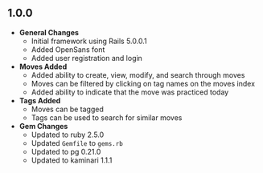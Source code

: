 ## 1.0.0

- **General Changes**
  - Initial framework using Rails 5.0.0.1
  - Added OpenSans font
  - Added user registration and login
- **Moves Added**
  - Added ability to create, view, modify, and search through moves
  - Moves can be filtered by clicking on tag names on the moves index
  - Added ability to indicate that the move was practiced today
- **Tags Added**
  - Moves can be tagged
  - Tags can be used to search for similar moves
- **Gem Changes**
  - Updated to ruby 2.5.0
  - Updated `Gemfile` to `gems.rb`
  - Updated to pg 0.21.0
  - Updated to kaminari 1.1.1
